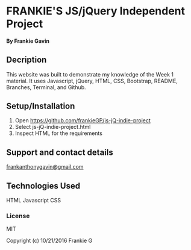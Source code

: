 # FRANKIE'S JS/jQuery Independent Project

####

#### By Frankie Gavin

## Decription
This website was built to demonstrate my knowledge of the Week 1 material. It uses Javascript, jQuery, HTML, CSS, Bootstrap, README, Branches, Terminal, and Github.

## Setup/Installation

1. Open https://github.com/frankieGP/js-jQ-indie-project
2. Select js-jQ-indie-project.html
3. Inspect HTML for the requirements

## Support and contact details
frankanthonygavin@gmail.com

## Technologies Used

HTML Javascript CSS

### License

MIT

Copyright (c) 10/21/2016 Frankie G
